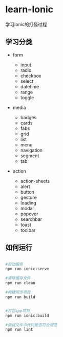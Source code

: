 # learn-Ionic

学习Ionic的打怪过程

## 学习分类

- form
  - input
  - radio
  - checkbox
  - select
  - datetime
  - range
  - toggle

- media
  - badges
  - cards
  - fabs
  - grid
  - list
  - menu
  - navigation
  - segment
  - tab

- action

  - action-sheets
  - alert
  - button
  - gesture
  - loading
  - modal
  - popover
  - searchbar
  - toast
  - toolbar

## 如何运行

```bash

#启动服务
npm run ionic:serve

#清除缓存文件
npm run clean

#构建网页项目
npm run build


#打包app项目
npm run ionic:build

#测试文件中代码是否符合规范
npm run lint
```
